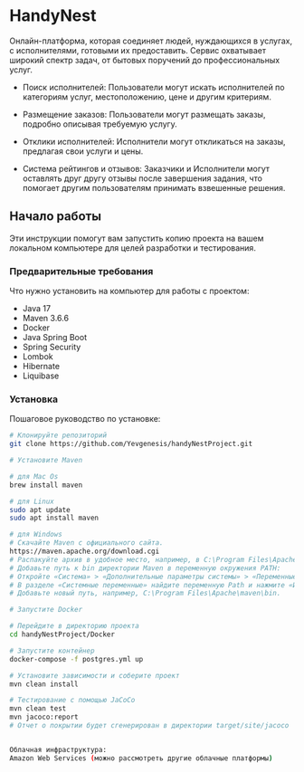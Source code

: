 # HandyNest

Онлайн-платформа, которая соединяет людей, нуждающихся в услугах, с исполнителями, готовыми их предоставить. Сервис охватывает широкий спектр задач, от бытовых поручений до профессиональных услуг.

- Поиск исполнителей: Пользователи могут искать исполнителей по категориям услуг, местоположению, цене и другим критериям.


- Размещение заказов: Пользователи могут размещать заказы, подробно описывая требуемую услугу.


- Отклики исполнителей: Исполнители могут откликаться на заказы, предлагая свои услуги и цены.


- Система рейтингов и отзывов: Заказчики и Исполнители могут оставлять друг другу отзывы после завершения задания, что помогает другим пользователям принимать взвешенные решения.

## Начало работы

Эти инструкции помогут вам запустить копию проекта на вашем локальном компьютере для целей разработки и тестирования.

### Предварительные требования

Что нужно установить на компьютер для работы с проектом:

- Java 17
- Maven 3.6.6
- Docker
- Java Spring Boot
- Spring Security
- Lombok
- Hibernate
- Liquibase



### Установка

Пошаговое руководство по установке:

```sh
# Клонируйте репозиторий
git clone https://github.com/Yevgenesis/handyNestProject.git

# Установите Maven

# для Mac Os
brew install maven

# для Linux
sudo apt update
sudo apt install maven

# для Windows
# Скачайте Maven с официального сайта.
https://maven.apache.org/download.cgi
# Распакуйте архив в удобное место, например, в C:\Program Files\Apache\maven.
# Добавьте путь к bin директории Maven в переменную окружения PATH:
# Откройте «Система» > «Дополнительные параметры системы» > «Переменные среды».
# В разделе «Системные переменные» найдите переменную Path и нажмите «Изменить».
# Добавьте новый путь, например, C:\Program Files\Apache\maven\bin.

# Запустите Docker

# Перейдите в директорию проекта
cd handyNestProject/Docker

# Запустите контейнер
docker-compose -f postgres.yml up

# Установите зависимости и соберите проект
mvn clean install

# Тестирование с помощью JaCoCo
mvn clean test
mvn jacoco:report
# Отчет о покрытии будет сгенерирован в директории target/site/jacoco


Облачная инфраструктура: 
Amazon Web Services (можно рассмотреть другие облачные платформы)
